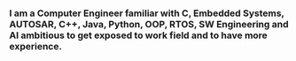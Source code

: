 ### I am a Computer Engineer familiar with C, Embedded Systems, AUTOSAR, C++, Java, Python, OOP, RTOS, SW Engineering and AI ambitious to get exposed to work field and to have more experience.


<!--
**yasmin-afifi/yasmin-afifi** is a ✨ _special_ ✨ repository because its `README.md` (this file) appears on your GitHub profile.

Here are some ideas to get you started:

- 🔭 I’m currently working on ...
- 🌱 I’m currently learning ...
- 👯 I’m looking to collaborate on ...
- 🤔 I’m looking for help with ...
- 💬 Ask me about ...
- 📫 How to reach me: ...
- 😄 Pronouns: ...
- ⚡ Fun fact: ...
-->
